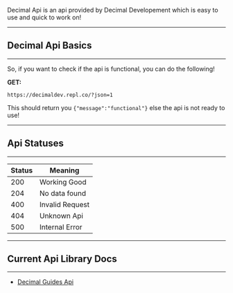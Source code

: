 Decimal Api is an api provided by Decimal Developement which is easy to use and quick to work on!

---

## Decimal Api Basics

---

So, if you want to check if the api is functional, you can do the following!

**GET:**
```
https://decimaldev.repl.co/?json=1
```

This should return you `{"message":"functional"}` else the api is not ready to use!

---

## Api Statuses

---

| Status | Meaning                 |
|--------|-------------------------|
| 200    | Working Good            |
| 204    | No data found           |
| 400    | Invalid Request         |
| 404    | Unknown Api             |
| 500    | Internal Error          |

---

## Current Api Library Docs

---

- [Decimal Guides Api](https://decimaldev.repl.co/guides/decimal-guides-api)
